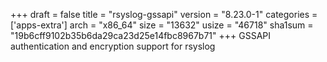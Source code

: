 +++
draft = false
title = "rsyslog-gssapi"
version = "8.23.0-1"
categories = ['apps-extra']
arch = "x86_64"
size = "13632"
usize = "46718"
sha1sum = "19b6cff9102b35b6da29ca23d25e14fbc8967b71"
+++
GSSAPI authentication and encryption support for rsyslog